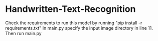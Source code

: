 # Handwritten-Text-Recognition
Check the requirements to run this model by running "pip install -r requirements.txt"
In main.py specify the input image directory in line 11.
Then run main.py
